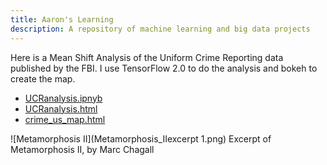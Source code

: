 ```yaml
---
title: Aaron's Learning
description: A repository of machine learning and big data projects
---
```




Here is a Mean Shift Analysis of the Uniform Crime Reporting data published by the FBI.
I use TensorFlow 2.0 to do the analysis and bokeh to create the map.

- [UCRanalysis.ipnyb](/crime_analysis/UCRanalysis.ipnyb)
- [UCRanalysis.html](/crime_analysis/UCRanalysis.html)
- [crime_us_map.html](/crime_analysis/crime_us_map.html)

![Metamorphosis II](Metamorphosis_IIexcerpt 1.png)
Excerpt of Metamorphosis II, by Marc Chagall
